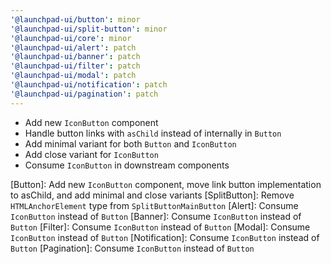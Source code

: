 ```yaml
---
'@launchpad-ui/button': minor
'@launchpad-ui/split-button': minor
'@launchpad-ui/core': minor
'@launchpad-ui/alert': patch
'@launchpad-ui/banner': patch
'@launchpad-ui/filter': patch
'@launchpad-ui/modal': patch
'@launchpad-ui/notification': patch
'@launchpad-ui/pagination': patch
---
```


- Add new `IconButton` component
- Handle button links with `asChild` instead of internally in `Button`
- Add minimal variant for both `Button` and `IconButton`
- Add close variant for `IconButton`
- Consume `IconButton` in downstream components

[Button]: Add new `IconButton` component, move link button implementation to asChild, and add minimal and close variants
[SplitButton]: Remove `HTMLAnchorElement` type from `SplitButtonMainButton`
[Alert]: Consume `IconButton` instead of `Button`
[Banner]: Consume `IconButton` instead of `Button`
[Filter]: Consume `IconButton` instead of `Button`
[Modal]: Consume `IconButton` instead of `Button`
[Notification]: Consume `IconButton` instead of `Button`
[Pagination]: Consume `IconButton` instead of `Button`
